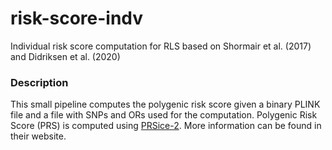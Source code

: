 # risk-score-indv
Individual risk score computation for RLS based on Shormair et al. (2017) and Didriksen et al. (2020)

### Description 
This small pipeline computes the polygenic risk score given a binary PLINK file and a file with SNPs and ORs used for the computation. Polygenic Risk Score (PRS) is computed using [PRSice-2](https://www.prsice.info/). More information can be found in their website. 


